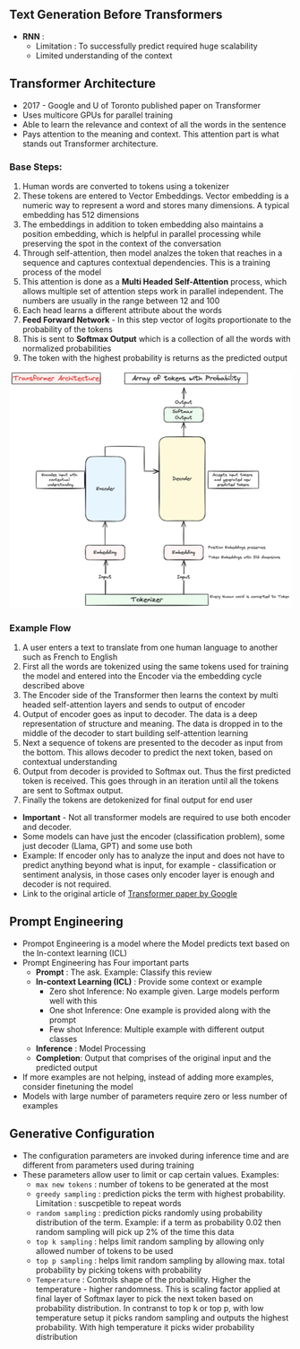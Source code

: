 ## Text Generation Before Transformers
- **RNN** : 
    - Limitation : To successfully predict required huge scalability
    - Limited understanding of the context 

## Transformer Architecture
- 2017 - Google and U of Toronto published paper on Transformer
- Uses multicore GPUs for parallel training
- Able to learn the relevance and context of all the words in the sentence
- Pays attention to the meaning and context. This attention part is what stands out Transformer architecture. 

### Base Steps:
1. Human words are converted to tokens using a tokenizer
2. These tokens are entered to Vector Embeddings. Vector embedding is a numeric way to represent a word and stores many dimensions. A typical embedding has 512 dimensions
3. The embeddings in addition to token embedding also maintains a position embedding, which is helpful in parallel processing while preserving the spot in the context of the conversation
4. Through self-attention, then model analzes the token that reaches in a sequence   and captures contextual dependencies. This is a training process of the model
5. This attention is done as a **Multi Headed Self-Attention** process, which allows multiple set of attention steps work in parallel independent. The numbers are usually in the range between 12 and 100
6. Each head learns a different attribute about the words 
7. **Feed Forward Network** - In this step vector of logits proportionate to the probability of the tokens
8. This is sent to **Softmax Output** which is a collection of all the words with normalized probabilities
9. The token with the highest probability is returns as the predicted output

![Transformer-Architecture](./images/ai-transformer-architecture.png)

### Example Flow
1. A user enters a text to translate from one human language to another such as French to English
2. First all the words are tokenized using the same tokens used for training the model and entered into the Encoder via the embedding cycle described above
3. The Encoder side of the Transformer then learns the context by multi headed self-attention layers and sends to output of encoder
4. Output of encoder goes as input to decoder. The data is a deep representation of structure and meaning. The data is dropped in to the middle of the decoder to start building self-attention learning
5. Next a sequence of tokens are presented to the decoder as input from the bottom. This allows decoder to predict the next token, based on contextual understanding
6. Output from decoder is provided to Softmax out. Thus the first predicted token is received. This goes through in an iteration until all the tokens are sent to Softmax output. 
7. Finally the tokens are detokenized for final output for end user

- **Important** - Not all transformer models are required to use both encoder and decoder. 
- Some models can have just the encoder (classification problem), some just decoder (Llama, GPT) and some use both
- Example:  If encoder only has to analyze the input and does not have to predict anything beyond what is input, for example - classification or sentiment analysis, in those cases only encoder layer is enough and decoder is not required.
- Link to the original article of [Transformer paper by Google](https://arxiv.org/abs/1706.03762)


## Prompt Engineering
- Prompot Engineering is a model where the Model predicts text based on the In-context learning (ICL)
- Prompt Engineering has Four important parts
    - **Prompt** : The ask. Example: Classify this review
    - **In-context Learning (ICL)** : Provide some context or example
        - Zero shot Inference: No example given. Large models perform well with this
        - One shot Inference: One example is provided along with the prompt
        - Few shot Inference: Multiple example with different output classes
    - **Inference** : Model Processing
    - **Completion**: Output that comprises of the original input and the predicted output
- If more examples are not helping, instead of adding more examples, consider finetuning the model
- Models with large number of parameters require zero or less number of examples

## Generative Configuration
- The configuration parameters are invoked during inference time and are different from parameters used during training
- These parameters allow user to limit or cap certain values. Examples:
    - `max new tokens` : number of tokens to be generated at the most
    - `greedy sampling` : prediction picks the term with highest probability. Limitation : suscpetible to repeat words
    - `random sampling` : prediction picks randomly using probability distribution of the term. Example: if a term as probability 0.02 then random sampling will pick up 2% of the time this data
    - `top k sampling` : helps limit random sampling by allowing only allowed number of tokens to be used 
    - `top p sampling` : helps limit random sampling by allowing max. total probability by picking tokens with probability
    - `Temperature` : Controls shape of the probability. Higher the temperature - higher randomness. This is scaling factor applied at final layer of Softmax layer to pick the next token based on probability distribution. In contranst to top k or top p, with low temperature setup it picks random sampling and outputs the highest probability. With high temperature it picks wider probability distribution 







